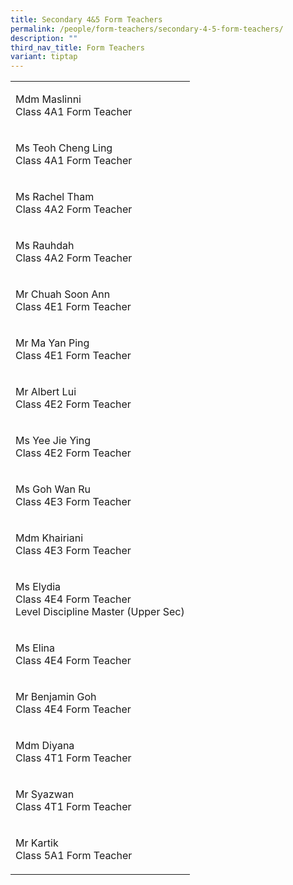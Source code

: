 ```yaml
---
title: Secondary 4&5 Form Teachers
permalink: /people/form-teachers/secondary-4-5-form-teachers/
description: ""
third_nav_title: Form Teachers
variant: tiptap
---
```

<table>
<tbody>
<tr>
<td rowspan="1" colspan="1">
<p>Mdm Maslinni
<br>Class 4A1 Form Teacher</p>
</td>
</tr>
<tr>
<td rowspan="1" colspan="1">
<p>Ms Teoh Cheng Ling
<br>Class 4A1 Form Teacher</p>
</td>
</tr>
<tr>
<td rowspan="1" colspan="1">
<p>Ms Rachel Tham
<br>Class 4A2 Form Teacher</p>
</td>
</tr>
<tr>
<td rowspan="1" colspan="1">
<p>Ms Rauhdah
<br>Class 4A2 Form Teacher</p>
</td>
</tr>
<tr>
<td rowspan="1" colspan="1">
<p>Mr Chuah Soon Ann
<br>Class 4E1 Form Teacher</p>
</td>
</tr>
<tr>
<td rowspan="1" colspan="1">
<p>Mr Ma Yan Ping
<br>Class 4E1 Form Teacher</p>
</td>
</tr>
<tr>
<td rowspan="1" colspan="1">
<p>Mr Albert Lui
<br>Class 4E2&nbsp;Form Teacher</p>
</td>
</tr>
<tr>
<td rowspan="1" colspan="1">
<p>Ms Yee Jie Ying
<br>Class 4E2 Form Teacher</p>
</td>
</tr>
<tr>
<td rowspan="1" colspan="1">
<p>Ms Goh Wan Ru
<br>Class 4E3 Form Teacher</p>
</td>
</tr>
<tr>
<td rowspan="1" colspan="1">
<p>Mdm Khairiani
<br>Class 4E3 Form Teacher</p>
</td>
</tr>
<tr>
<td rowspan="1" colspan="1">
<p>Ms Elydia
<br>Class 4E4 Form Teacher
<br>Level Discipline Master (Upper Sec)</p>
</td>
</tr>
<tr>
<td rowspan="1" colspan="1">
<p>Ms Elina
<br>Class 4E4 Form Teacher</p>
</td>
</tr>
<tr>
<td rowspan="1" colspan="1">
<p>Mr Benjamin Goh
<br>Class 4E4 Form Teacher</p>
</td>
</tr>
<tr>
<td rowspan="1" colspan="1">
<p>Mdm Diyana
<br>Class 4T1 Form Teacher</p>
</td>
</tr>
<tr>
<td rowspan="1" colspan="1">
<p>Mr Syazwan
<br>Class 4T1 Form Teacher</p>
</td>
</tr>
<tr>
<td rowspan="1" colspan="1">
<p>Mr Kartik
<br>Class 5A1 Form Teacher</p>
</td>
</tr>
</tbody>
</table>
<p></p>